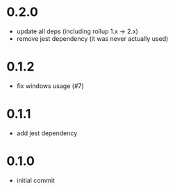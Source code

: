 # 0.2.0
* update all deps (including rollup 1.x -> 2.x)
* remove jest dependency (it was never actually used)


# 0.1.2
* fix windows usage (#7)


# 0.1.1
* add jest dependency


# 0.1.0
* initial commit
